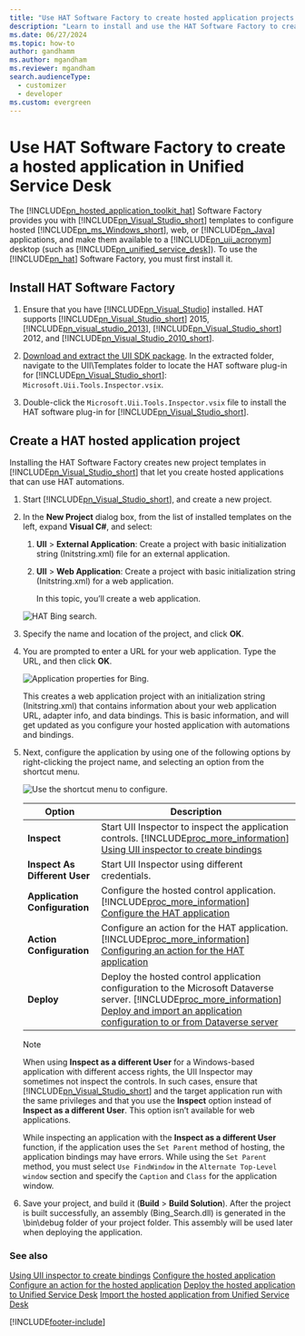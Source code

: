 ```yaml
---
title: "Use HAT Software Factory to create hosted application projects | MicrosoftDocs"
description: "Learn to install and use the HAT Software Factory to create hosted application projects in Unified Service Desk."
ms.date: 06/27/2024
ms.topic: how-to
author: gandhamm
ms.author: mgandham
ms.reviewer: mgandham
search.audienceType: 
  - customizer
  - developer
ms.custom: evergreen
---
```

# Use HAT Software Factory to create a hosted application in Unified Service Desk



The [!INCLUDE[pn_hosted_application_toolkit_hat](../includes/pn-hosted-application-toolkit-hat.md)] Software Factory provides you with [!INCLUDE[pn_Visual_Studio_short](../includes/pn-visual-studio-short.md)] templates to configure hosted [!INCLUDE[pn_ms_Windows_short](../includes/pn-ms-windows-short.md)], web, or [!INCLUDE[pn_Java](../includes/pn-java.md)] applications, and make them available to a [!INCLUDE[pn_uii_acronym](../includes/pn-uii-acronym.md)] desktop (such as [!INCLUDE[pn_unified_service_desk](../includes/pn-unified-service-desk.md)]). To use the [!INCLUDE[pn_hat](../includes/pn-hat.md)] Software Factory, you must first install it.

<a name="Install"></a>
## Install HAT Software Factory

1. Ensure that you have [!INCLUDE[pn_Visual_Studio](../includes/pn-visual-studio.md)] installed. HAT supports [!INCLUDE[pn_Visual_Studio_short](../includes/pn-visual-studio-short.md)] 2015, [!INCLUDE[pn_visual_studio_2013](../includes/pn-visual-studio-2013.md)], [!INCLUDE[pn_Visual_Studio_short](../includes/pn-visual-studio-short.md)] 2012, and [!INCLUDE[pn_Visual_Studio_2010_short](../includes/pn-visual-studio-2010-short.md)].

2. [Download and extract the UII SDK package](https://go.microsoft.com/fwlink/p/?LinkId=395257). In the extracted folder, navigate to the UII\Templates folder to locate the HAT software plug-in for [!INCLUDE[pn_Visual_Studio_short](../includes/pn-visual-studio-short.md)]: `Microsoft.Uii.Tools.Inspector.vsix`.

3. Double-click the `Microsoft.Uii.Tools.Inspector.vsix` file to install the HAT software plug-in for [!INCLUDE[pn_Visual_Studio_short](../includes/pn-visual-studio-short.md)].

<a name="Create"></a>
## Create a HAT hosted application project
 Installing the HAT Software Factory creates new project templates in [!INCLUDE[pn_Visual_Studio_short](../includes/pn-visual-studio-short.md)] that let you create hosted applications that can use HAT automations.

1. Start [!INCLUDE[pn_Visual_Studio_short](../includes/pn-visual-studio-short.md)], and create a new project.

2. In the **New Project** dialog box, from the list of installed templates on the left, expand **Visual C#**, and select:

   1. **UII** > **External Application**:  Create a project with basic initialization string (Initstring.xml) file for an external application.

   2. **UII** > **Web Application**:  Create a project with basic initialization string (Initstring.xml) for a web application.

      In this topic, you’ll create a web application.

   ![HAT Bing search.](../unified-service-desk/media/usd-hat-bing-search.PNG "HAT Bing search")

3. Specify the name and location of the project, and click **OK**.

4. You are prompted to enter a URL for your web application. Type the URL, and then click **OK**.

   ![Application properties for Bing.](../unified-service-desk/media/usd-bing-url.PNG "Application properties for Bing")

    This creates a web application project with an initialization string (Initstring.xml) that contains information about your web application URL, adapter info, and data bindings. This is basic information, and will get updated as you configure your hosted application with automations and bindings.

5. Next, configure the application by using one of the following options by right-clicking the project name, and selecting an option from the shortcut menu.

   ![Use the shortcut menu to configure.](../unified-service-desk/media/usd-create-hat-control-11.png "Use the shortcut menu to configure")


   |             Option             |                                                                                                                                                                             Description                                                                                                                                                                             |
   |--------------------------------|---------------------------------------------------------------------------------------------------------------------------------------------------------------------------------------------------------------------------------------------------------------------------------------------------------------------------------------------------------------------|
   |          **Inspect**           |                                                     Start UII Inspector to inspect the application controls. [!INCLUDE[proc_more_information](../includes/proc-more-information.md)] [Using UII inspector to create bindings](../unified-service-desk/use-uii-inspector-create-bindings-hosted-application.md)                                                      |
   | **Inspect As Different User**  |                                                                                                                                                          Start UII Inspector using different credentials.                                                                                                                                                           |
   | **Application  Configuration** |                                                                             Configure the hosted control application. [!INCLUDE[proc_more_information](../includes/proc-more-information.md)] [Configure the HAT application](../unified-service-desk/configure-hosted-application.md)                                                                              |
   |    **Action Configuration**    |                                                                Configure an action for the HAT application. [!INCLUDE[proc_more_information](../includes/proc-more-information.md)] [Configuring an action for the HAT application](../unified-service-desk/configure-action-hosted-application.md)                                                                 |
   |           **Deploy**           | Deploy the hosted control application configuration to the Microsoft Dataverse server. [!INCLUDE[proc_more_information](../includes/proc-more-information.md)] [Deploy and import an application configuration to or from Dataverse server](../unified-service-desk/deploy-hosted-application-unified-service-desk.md) |

   > [!NOTE]
   >  When using **Inspect as a different User** for a Windows-based application with different access rights, the UII Inspector may sometimes not inspect the controls. In such cases, ensure that [!INCLUDE[pn_Visual_Studio_short](../includes/pn-visual-studio-short.md)] and the target application run with the same privileges and that you use the **Inspect** option instead of **Inspect as a different User**. This option isn’t available for web applications.
   >
   >  While inspecting an application with the **Inspect as a different User** function, if the application uses the `Set Parent` method of hosting, the application bindings may have errors. While using the `Set Parent` method, you must select `Use FindWindow` in the `Alternate Top-Level window` section and specify the `Caption` and `Class` for the application window.

6. Save your project, and build it (**Build** > **Build Solution**). After the project is built successfully, an assembly (Bing_Search.dll) is generated in the \bin\debug folder of your project folder. This assembly will be used later when deploying the application.

### See also
 [Using UII inspector to create bindings](../unified-service-desk/use-uii-inspector-create-bindings-hosted-application.md)
 [Configure the hosted application](../unified-service-desk/configure-hosted-application.md)
 [Configure an action for the hosted application](../unified-service-desk/configure-action-hosted-application.md)
 [Deploy the hosted application to Unified Service Desk](../unified-service-desk/deploy-hosted-application-unified-service-desk.md)
 [Import the hosted application from Unified Service Desk](../unified-service-desk/import-hosted-application-from-unified-service-desk.md)


[!INCLUDE[footer-include](../includes/footer-banner.md)]
